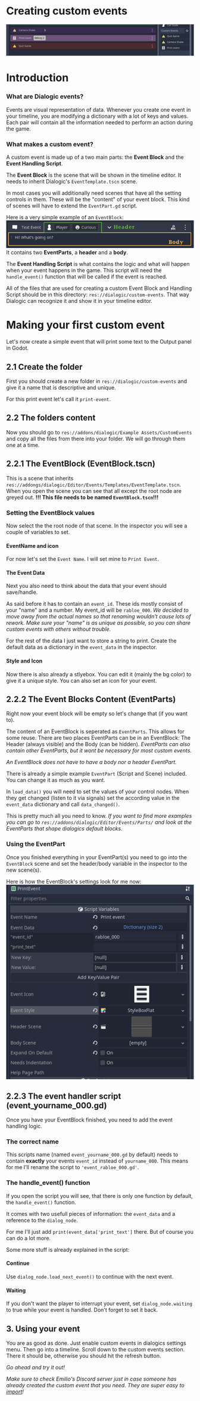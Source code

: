 # Creating custom events
![HeaderImage](./Images/CustomEventsShowOff.PNG)


# Introduction
### What are Dialogic events?
Events are visual representation of data. Whenever you create one event in your timeline, you are modifying a dictionary with a lot of keys and values. Each pair will contain all the information needed to perform an action during the game.

### What makes a custom event?
A custom event is made up of a two main parts: the **Event Block** and the **Event Handling Script**.

The **Event Block** is the scene that will be shown in the timeline editor. It needs to inherit Dialogic's `EventTemplate.tscn` scene.

In most cases you will additionally need scenes that have all the setting controls in them. These will be the "content" of your event block. This kind of scenes will have to extend the `EventPart.gd` script.

Here is a very simple example of an `EventBlock`:
![EventBlock](./Images/EventBlock.png)
It contains two **EventParts**, a **header** and a **body**.

The **Event Handling Script** is what contains the logic and what will happen when your event happens in the game. This script will need the `handle_event()` function that will be called if the event is reached.

All of the files that are used for creating a custom Event Block and Handling Script should be in this directory: `res://dialogic/custom-events`. That way Dialogic can recognize it and show it in your timeline editor.





# Making your first custom event
Let's now create a simple event that will print some text to the Output panel in Godot.

## 2.1 Create the folder
First you should create a new folder in `res://dialogic/custom-events` and give it a name that is descriptive and unique.

For this print event let's call it `print-event`.


## 2.2 The folders content
Now you should go to `res://addons/dialogic/Example Assets/CustomEvents` and copy all the files from there into your folder. We will go through them one at a time.


## 2.2.1 The EventBlock (EventBlock.tscn)
This is a scene that inherits `res://addongs/dialogic/Editor/Events/Templates/EventTemplate.tscn`.
When you open the scene you can see that all except the root node are greyed out.
**!!! This file needs to be named `EventBlock.tscn`!!!**

### Setting the EventBlock values
Now select the the root node of that scene. In the inspector you will see a couple of variables to set. 

#### EventName and icon
For now let's set the `Event Name`. I will set mine to `Print Event`.

#### The Event Data
Next you also need to think about the data that your event should save/handle. 

As said before it has to contain an `event_id`. These ids mostly consist of your "name" and a number. My event_id will be `rabloe_000`.
*We decided to move away from the actual names so that renaming wouldn't cause lots of rework.*
*Make sure your "name" is as unique as possible, so you can share custom events with others without trouble.*

For the rest of the data I just want to store a string to print. Create the default data as a dictionary in the `event_data` in the inspector.

#### Style and Icon
Now there is also already a stlyebox. You can edit it (mainly the bg color) to give it a unique style.
You can also set an icon for your event.



## 2.2.2 The Event Blocks Content (EventParts)
Right now your event block will be empty so let's change that (if you want to).

The content of an EventBlock is seperated as `EventParts`. This allows for some reuse.
There are two places EventParts can be in an EventBlock: The Header (always visible) and the Body (can be hidden).
*EventParts can also contain other EventParts, but it wont be necessary for most custom events.*

*An EventBlock does not have to have a body nor a header EventPart.*

There is already a simple example `EventPart` (Script and Scene) included. You can change it as much as you want.

In `load_data()` you will need to set the values of your control nodes.
When they get changed (listen to it via signals) set the according value in the `event_data` dictionary and call `data_changed()`.

This is pretty much all you need to know.
*If you want to find more examples you can go to `res://addons/dialogic/Editor/Events/Parts/` and look at the EventParts that shape dialogics default blocks.*

### Using the EventPart
Once you finished everything in your EventPart(s) you need to go into the `EventBlock` scene and set the header/body variable in the inspector to the new scene(s).

Here is how the EventBlock's settings look for me now:
![EventPartAdded](./Images/EventBlockSettingsFilled.PNG)



## 2.2.3 The event handler script (event_yourname_000.gd)
Once you have your EventBlock finished, you need to add the event handling logic. 

### The correct name
This scripts name (named `event_yourname_000.gd` by default) needs to contain **exactly** your events `event_id` instead of `yourname_000`. This means for me I'll rename the script to `'event_rabloe_000.gd'`.

### The handle_event() function
If you open the script you will see, that there is only one function by default, the `handle_event()` function.

It comes with two usefull pieces of information: the `event_data` and a reference to the `dialog_node`.

For me I'll just add
`print(event_data['print_text']` 
there. But of course you can do a lot more.

Some more stuff is already explained in the script:
#### Continue
Use `dialog_node.load_next_event()` to continue with the next event.

#### Waiting
If you don't want the player to interrupt your event, set `dialog_node.waiting` to true while your event is handled.
Don't forget to set it back.



## 3. Using your event
You are as good as done. Just enable custom events in dialogics settings menu.
Then go into a timeline. Scroll down to the custom events section. There it should be, otherwise you should hit the refresh button.

*Go ahead and try it out!*



*Make sure to check Emilio's Discord server just in case someone has already created the custom event that you need. They are super easy to [import](./ImportCustomEvents.md)!*